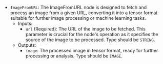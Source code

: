 - `ImageFromURL`: The ImageFromURL node is designed to fetch and process an image from a given URL, converting it into a tensor format suitable for further image processing or machine learning tasks.
    - Inputs:
        - `url` (Required): The URL of the image to be fetched. This parameter is crucial for the node's operation as it specifies the source of the image to be processed. Type should be `STRING`.
    - Outputs:
        - `image`: The processed image in tensor format, ready for further processing or analysis. Type should be `IMAGE`.
